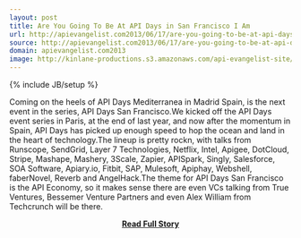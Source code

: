 ```yaml
---
layout: post
title: Are You Going To Be At API Days in San Francisco I Am
url: http://apievangelist.com2013/06/17/are-you-going-to-be-at-api-days-in-san-francisco--i-am/
source: http://apievangelist.com2013/06/17/are-you-going-to-be-at-api-days-in-san-francisco--i-am/
domain: apievangelist.com2013
image: http://kinlane-productions.s3.amazonaws.com/api-evangelist-site/blog/api-days-san-francisco-logo.png
---
```

{% include JB/setup %}<p>Coming on the heels of API Days Mediterranea in Madrid Spain, is the next event in the series, API Days San Francisco.We kicked off the API Days event series in Paris, at the end of last year, and now after the momentum in Spain, API Days has picked up enough speed to hop the ocean and land in the heart of technology.The lineup is pretty rockn, with talks from Runscope, SendGrid, Layer 7 Technologies, Netflix, Intel, Apigee, DotCloud, Stripe, Mashape, Mashery, 3Scale, Zapier, APISpark, Singly, Salesforce, SOA Software, Apiary.io, Fitbit, SAP, Mulesoft, Apiphay, Webshell, faberNovel, Reverb and AngelHack.The theme for API Days San Francisco is the API Economy, so it makes sense there are even VCs talking from True Ventures, Bessemer Venture Partners and even Alex William from Techcrunch will be there.</p>
<center><p><a href="http://apievangelist.com2013/06/17/are-you-going-to-be-at-api-days-in-san-francisco--i-am/" style='padding:25px; font-sze:18px; font-weight: bold;'>Read Full Story</a></p></center>
